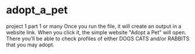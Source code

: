 # adopt_a_pet
project 1 part 1 or many
Once you run the file, it will create an output in a website link. When you click it, the simple website "Adopt a Pet" will open.
There you'll be able to check profiles of either DOGS CATS and/or RABBITS that you may adopt.
